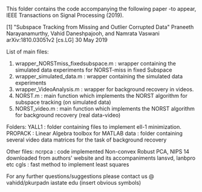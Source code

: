 This folder contains the code accompanying the following paper -to appear, IEEE Transactions on Signal Processing (2019).

[1] "Subspace Tracking from Missing and Outlier Corrupted Data"
     Praneeth Narayanamurthy, Vahid Daneshpajooh, and Namrata Vaswani
     arXiv:1810.03051v2 [cs.LG] 30 May 2019

List of main files:
1. wrapper_NORSTmiss_fixedsubspace.m : wrapper containing the simulated data experiments for NORST-miss in fixed Subspace
1. wrapper_simulated_data.m : wrapper containing the simulated data experiments
2. wrapper_VideoAnalysis.m  : wrapper for background recovery in videos.
3. NORST.m       : main function which implements the NORST algorithm for subspace tracking (on simulated data)
4. NORST_video.m : main function which implements the NORST algorithm for background recovery (real data-video)

Folders:
	YALL1 : folder containing files to implement ell-1 minimization.
	PROPACK : Linear Algebra toolbox for MATLAB
	data : folder containing several video data matrices for the task of background recovery

Other files:
	ncrpca : code implemented Non-convex Robust PCA, NIPS 14 downloaded from authors' website and its accompaniments lansvd, lanbpro etc
	cgls : fast method to implement least squares

For any further questions/suggestions please contact us @ vahidd/pkurpadn iastate edu (insert obvious symbols)

